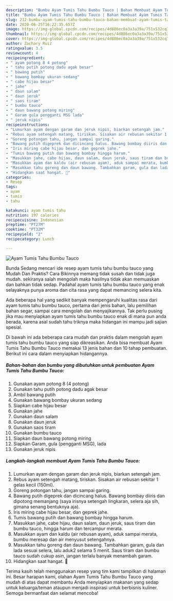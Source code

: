 ```yaml
---
description: "Bumbu Ayam Tumis Tahu Bumbu Tauco | Bahan Membuat Ayam Tumis Tahu Bumbu Tauco Yang Bikin Ngiler"
title: "Bumbu Ayam Tumis Tahu Bumbu Tauco | Bahan Membuat Ayam Tumis Tahu Bumbu Tauco Yang Bikin Ngiler"
slug: 212-bumbu-ayam-tumis-tahu-bumbu-tauco-bahan-membuat-ayam-tumis-tahu-bumbu-tauco-yang-bikin-ngiler
date: 2020-06-25T16:22:35.657Z
image: https://img-global.cpcdn.com/recipes/4d886ec0a3a3a39a/751x532cq70/ayam-tumis-tahu-bumbu-tauco-foto-resep-utama.jpg
thumbnail: https://img-global.cpcdn.com/recipes/4d886ec0a3a3a39a/751x532cq70/ayam-tumis-tahu-bumbu-tauco-foto-resep-utama.jpg
cover: https://img-global.cpcdn.com/recipes/4d886ec0a3a3a39a/751x532cq70/ayam-tumis-tahu-bumbu-tauco-foto-resep-utama.jpg
author: Zachary Ruiz
ratingvalue: 3.5
reviewcount: 4
recipeingredient:
- " ayam potong 8 4 potong"
- " tahu putih potong dadu agak besar"
- " bawang putih"
- " bawang bombay ukuran sedang"
- " cabe hijau besar"
- " jahe"
- " daun salam"
- " daun jeruk"
- " saos tiram"
- " bumbu tauco"
- " daun bawang potong miring"
- " Garam gula pengganti MSG lada"
- " jeruk nipis"
recipeinstructions:
- "Lumurkan ayam dengan garam dan jeruk nipis, biarkan setengah jam."
- "Rebus ayam setengah matang, tiriskan. Sisakan air rebusan sekitar 1 gelas kecil (150ml)."
- "Goreng potongan tahu, jangan sampai garing."
- "Bawang putih digeprek dan dicincang halus. Bawang bombay diiris dan dipotong memanjang (saya irisnya setengah lingkaran, selera aja sih, gimana senang bentuknya aja)."
- "Iris miring cabe hijau besar, dan geprek jahe."
- "Tumis bawang putih dan bawang bombay hingga harum."
- "Masukkan jahe, cabe hijau, daun salam, daun jeruk, saus tiram dan bumbu tauco, hingga harum dan tercampur merata."
- "Masukkan ayam dan kaldu (air rebusan ayam), aduk sampai merata, bumbu meresap dan air menyusut setengahnya."
- "Masukkan tahu goreng dan daun bawang. Tambahkan garam, gula dan lada sesuai selera, lalu aduk2 selama 5 menit. Saus tiram dan bumbu tauco sudah cukup asin, jangan terlalu banyak menambah garam."
- "Hidangkan saat hangat. 🤤"
categories:
- Resep
tags:
- ayam
- tumis
- tahu

katakunci: ayam tumis tahu 
nutrition: 197 calories
recipecuisine: Indonesian
preptime: "PT27M"
cooktime: "PT32M"
recipeyield: "2"
recipecategory: Lunch

---
```



![Ayam Tumis Tahu Bumbu Tauco](https://img-global.cpcdn.com/recipes/4d886ec0a3a3a39a/751x532cq70/ayam-tumis-tahu-bumbu-tauco-foto-resep-utama.jpg)

Bunda Sedang mencari ide resep ayam tumis tahu bumbu tauco yang Mudah Dan Praktis? Cara Bikinnya memang tidak susah dan tidak juga mudah. sekiranya salah mengolah maka hasilnya tidak akan memuaskan dan bahkan tidak sedap. Padahal ayam tumis tahu bumbu tauco yang enak selayaknya punya aroma dan cita rasa yang dapat memancing selera kita.

Ada beberapa hal yang sedikit banyak mempengaruhi kualitas rasa dari ayam tumis tahu bumbu tauco, pertama dari jenis bahan, lalu pemilihan bahan segar, sampai cara mengolah dan menyajikannya. Tak perlu pusing jika mau menyiapkan ayam tumis tahu bumbu tauco enak di mana pun anda berada, karena asal sudah tahu triknya maka hidangan ini mampu jadi sajian spesial.




Di bawah ini ada beberapa cara mudah dan praktis dalam mengolah ayam tumis tahu bumbu tauco yang siap dikreasikan. Anda bisa membuat Ayam Tumis Tahu Bumbu Tauco memakai 13 jenis bahan dan 10 tahap pembuatan. Berikut ini cara dalam menyiapkan hidangannya.

<!--inarticleads1-->

##### Bahan-bahan dan bumbu yang dibutuhkan untuk pembuatan Ayam Tumis Tahu Bumbu Tauco:

1. Gunakan  ayam potong 8 (4 potong)
1. Gunakan  tahu putih potong dadu agak besar
1. Ambil  bawang putih
1. Gunakan  bawang bombay ukuran sedang
1. Siapkan  cabe hijau besar
1. Gunakan  jahe
1. Gunakan  daun salam
1. Gunakan  daun jeruk
1. Gunakan  saos tiram
1. Gunakan  bumbu tauco
1. Siapkan  daun bawang potong miring
1. Siapkan  Garam, gula (pengganti MSG), lada
1. Gunakan  jeruk nipis




<!--inarticleads2-->

##### Langkah-langkah membuat Ayam Tumis Tahu Bumbu Tauco:

1. Lumurkan ayam dengan garam dan jeruk nipis, biarkan setengah jam.
1. Rebus ayam setengah matang, tiriskan. Sisakan air rebusan sekitar 1 gelas kecil (150ml).
1. Goreng potongan tahu, jangan sampai garing.
1. Bawang putih digeprek dan dicincang halus. Bawang bombay diiris dan dipotong memanjang (saya irisnya setengah lingkaran, selera aja sih, gimana senang bentuknya aja).
1. Iris miring cabe hijau besar, dan geprek jahe.
1. Tumis bawang putih dan bawang bombay hingga harum.
1. Masukkan jahe, cabe hijau, daun salam, daun jeruk, saus tiram dan bumbu tauco, hingga harum dan tercampur merata.
1. Masukkan ayam dan kaldu (air rebusan ayam), aduk sampai merata, bumbu meresap dan air menyusut setengahnya.
1. Masukkan tahu goreng dan daun bawang. Tambahkan garam, gula dan lada sesuai selera, lalu aduk2 selama 5 menit. Saus tiram dan bumbu tauco sudah cukup asin, jangan terlalu banyak menambah garam.
1. Hidangkan saat hangat. 🤤




Terima kasih telah menggunakan resep yang tim kami tampilkan di halaman ini. Besar harapan kami, olahan Ayam Tumis Tahu Bumbu Tauco yang mudah di atas dapat membantu Anda menyiapkan makanan yang sedap untuk keluarga/teman ataupun menjadi inspirasi untuk berbisnis kuliner. Semoga bermanfaat dan selamat mencoba!

